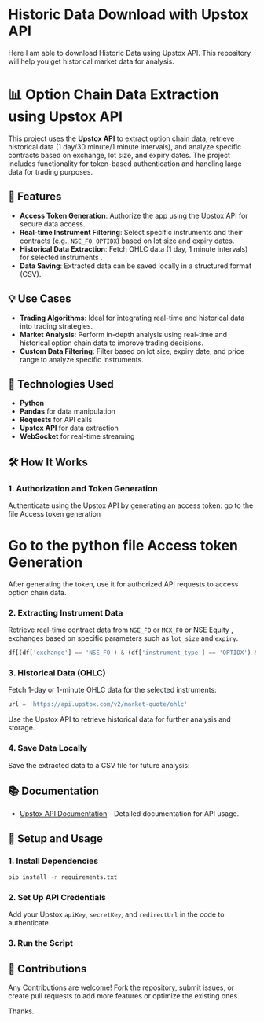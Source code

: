 ﻿

# Historic Data Download with Upstox API

Here I am able to download Historic Data  using Upstox API. This repository will help you get historical market data for analysis. 


# 📊 Option Chain Data Extraction using Upstox API

This project uses the **Upstox API** to extract  option chain data, retrieve historical data (1 day/30 minute/1 minute intervals), and analyze specific contracts based on exchange, lot size, and expiry dates. The project includes functionality for token-based authentication and handling large data for trading purposes.

## 🚀 Features

- **Access Token Generation**: Authorize the app using the Upstox API for secure data access.
- **Real-time Instrument Filtering**: Select specific instruments and their contracts (e.g., `NSE_FO`, `OPTIDX`) based on lot size and expiry dates.
- **Historical Data Extraction**: Fetch OHLC data (1 day, 1 minute intervals) for selected instruments .
- **Data Saving**: Extracted data can be saved locally in a structured format (CSV).

## 💡 Use Cases

- **Trading Algorithms**: Ideal for integrating real-time and historical data into trading strategies.
- **Market Analysis**: Perform in-depth analysis using real-time and historical option chain data to improve trading decisions.
- **Custom Data Filtering**: Filter based on lot size, expiry date, and price range to analyze specific instruments.

## 🔧 Technologies Used

- **Python**
- **Pandas** for data manipulation
- **Requests** for API calls
- **Upstox API** for data extraction
- **WebSocket** for real-time streaming

## 🛠 How It Works

### 1. Authorization and Token Generation

Authenticate using the Upstox API by generating an access token: go to the file Access token generation

# Go to the python file Access token Generation 

After generating the token, use it for authorized API requests to access option chain data.

### 2. Extracting Instrument Data

Retrieve real-time contract data from `NSE_FO` or `MCX_FO` or NSE Equity , exchanges based on specific parameters such as `lot_size` and `expiry`.

```python
df[(df['exchange'] == 'NSE_FO') & (df['instrument_type'] == 'OPTIDX') & (df['lot_size']==25)&(df['expiry']=='2024-09-19')]
```

### 3. Historical Data (OHLC)

Fetch 1-day or 1-minute OHLC data for the selected instruments:

```python
url = 'https://api.upstox.com/v2/market-quote/ohlc'
```

Use the Upstox API to retrieve historical data for further analysis and storage.

### 4. Save Data Locally

Save the extracted data to a CSV file for future analysis:


## 📚 Documentation
- [Upstox API Documentation](https://upstox.com/developer/api/v2/) - Detailed documentation for API usage.
  
## 🔧 Setup and Usage

### 1. Install Dependencies

```bash
pip install -r requirements.txt
```

### 2. Set Up API Credentials

Add your Upstox `apiKey`, `secretKey`, and `redirectUrl` in the code to authenticate.

### 3. Run the Script

## 🤝 Contributions

Any Contributions are welcome! Fork the repository, submit issues, or create pull requests to add more features or optimize the existing ones.

Thanks.

